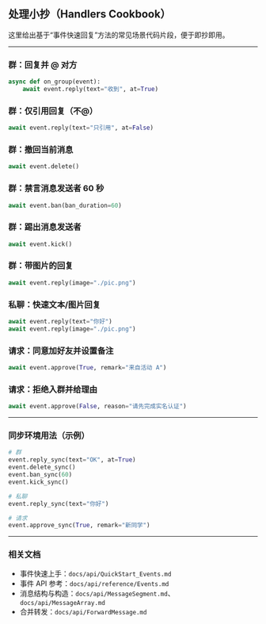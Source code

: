 ## 处理小抄（Handlers Cookbook）

这里给出基于“事件快速回复”方法的常见场景代码片段，便于即抄即用。

---

### 群：回复并 @ 对方
```python
async def on_group(event):
    await event.reply(text="收到", at=True)
```

### 群：仅引用回复（不@）
```python
await event.reply(text="只引用", at=False)
```

### 群：撤回当前消息
```python
await event.delete()
```

### 群：禁言消息发送者 60 秒
```python
await event.ban(ban_duration=60)
```

### 群：踢出消息发送者
```python
await event.kick()
```

### 群：带图片的回复
```python
await event.reply(image="./pic.png")
```

### 私聊：快速文本/图片回复
```python
await event.reply(text="你好")
await event.reply(image="./pic.png")
```

### 请求：同意加好友并设置备注
```python
await event.approve(True, remark="来自活动 A")
```

### 请求：拒绝入群并给理由
```python
await event.approve(False, reason="请先完成实名认证")
```

---

### 同步环境用法（示例）
```python
# 群
event.reply_sync(text="OK", at=True)
event.delete_sync()
event.ban_sync(60)
event.kick_sync()

# 私聊
event.reply_sync(text="你好")

# 请求
event.approve_sync(True, remark="新同学")
```

---

### 相关文档
- 事件快速上手：`docs/api/QuickStart_Events.md`
- 事件 API 参考：`docs/api/reference/Events.md`
- 消息结构与构造：`docs/api/MessageSegment.md`、`docs/api/MessageArray.md`
- 合并转发：`docs/api/ForwardMessage.md`
